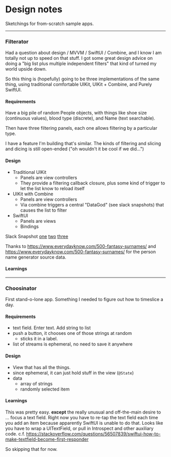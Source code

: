 # Design notes

Sketchings for from-scratch sample apps.


----------
### Filterator

Had a question about design / MVVM / SwiftUI / Combine, and I know I am totally 
not up to speed on that stuff.  I got some great design advice on doing a "big list
plus multiple independent filters" that kind of turned my world upside down.

So this thing is (hopefully) going to be three implementations of the same thing, using
traditional comfortable UIKit, UIKit + Combine, and Purely SwiftUI.

#### Requirements

Have a big pile of random People objects, with things like shoe size (continuous
values), blood type (discrete), and Name (text searchable).

Then have three filtering panels, each one allows filtering by a particular type.

I have a feature I'm building that's similar. The kinds of filtering and slicing and
dicing is still open-ended ("oh wouldn't it be cool if we did...")


#### Design

* Traditional UIKit
    - Panels are view controllers
    - They provide a filtering callback closure, plus some kind of trigger to let the
      list know to reload itself
* UIKit with Combine
    - Panels are view controllers
    - Via combine triggers a central "DataGod" (see slack snapshots) that causes
      the list to filter
* SwiftUI
    - Panels are views
    - Bindings

Slack Snapshot [one](assets/thing1.png) [two](assets/thing2.png) [three](assets/thing3.png)

Thanks to https://www.everydayknow.com/500-fantasy-surnames/ and 
https://www.everydayknow.com/500-fantasy-surnames/ for the person name generator
source data.

#### Learnings



----------------------------------------

### Choosinator

First stand-o-lone app.  Something I needed to figure out how to timeslice a day.


#### Requirements


- text field.  Enter text.  Add string to list
- push a button, it chooses one of those strings at random
  - sticks it in a label.
- list of streams is ephemeral, no need to save it anywhere

#### Design

* View that has all the things.
* since ephemeral, it can just hold stuff in the view (`@State`)
* data
  - array of strings
  - randomly selected item

#### Learnings

This was pretty easy.  **except** the really unusual and off-the-main desire
to ... focus a text field.  Right now you have to re-tap the text field each
time you add an item because apparently SwiftUI is unable to do that. Looks
like you have to wrap a UITextField, or pull in Introspect and other auxiliary
code.  c.f. https://stackoverflow.com/questions/56507839/swiftui-how-to-make-textfield-become-first-responder

So skipping that for now.

